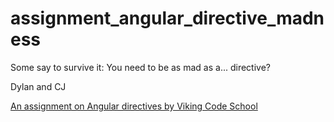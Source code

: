 # assignment_angular_directive_madness
Some say to survive it: You need to be as mad as a... directive?

Dylan and CJ

[An assignment on Angular directives by Viking Code School](http://www.vikingcodeschool.com/)
